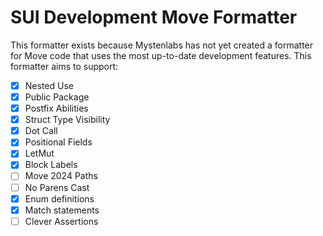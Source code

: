# SUI Development Move Formatter

This formatter exists because Mystenlabs has not yet created a formatter for Move code that uses the most up-to-date development features. This formatter aims to support:

- [x] Nested Use
- [x] Public Package
- [x] Postfix Abilities
- [x] Struct Type Visibility
- [x] Dot Call
- [x] Positional Fields
- [x] LetMut
- [x] Block Labels
- [ ] Move 2024 Paths
- [ ] No Parens Cast
- [x] Enum definitions
- [x] Match statements
- [ ] Clever Assertions
